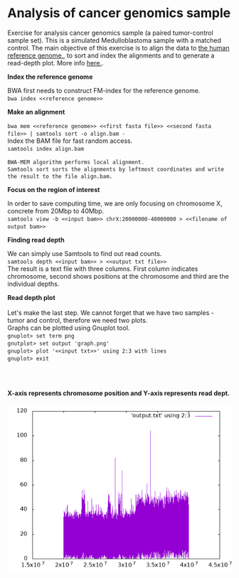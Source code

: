 # Analysis of cancer genomics sample

Exercise for analysis cancer genomics sample (a paired tumor-control sample set). This is a simulated Medulloblastoma sample with a matched control. 
The main objective of this exercise is to align the data to [the human reference genome.](https://hgdownload.soe.ucsc.edu/goldenPath/hg19/bigZips/hg19.fa.gz), to sort and index the alignments and to generate a read-depth plot. More info [here.](https://tobiasrausch.com/courses/cg/).

**Index the reference genome**
 
 BWA first needs to construct FM-index for the reference genome. <br />
`bwa index <<reference genome>>` <br />

**Make an alignment**

`bwa mem <<reference genome>> <<first fasta file>> <<second fasta file>> | samtools sort -o align.bam -` <br />
Index the BAM file for fast random access. <br />
`samtools index align.bam` <br />
```
BWA-MEM algorithm performs local alignment.
Samtools sort sorts the alignments by leftmost coordinates and write the result to the file align.bam.
```

**Focus on the region of interest**

In order to save computing time, we are only focusing on chromosome X, concrete from 20Mbp to 40Mbp.  <br />
`samtools view -b <<input bam>> chrX:20000000-40000000 > <<filename of output bam>>`  <br />

**Finding read depth**

We can simply use Samtools to find out read counts.  <br />
`samtools depth <<input bam>> > <<output txt file>>` <br />
The result is a text file with three columns. First column indicates chromosome, second shows positions at the chromosome and third are the individual depths. <br />

**Read depth plot** <br />
<br />
Let's make the last step. We cannot forget that we have two samples - tumor and control, therefore we need two plots. <br />
Graphs can be plotted using Gnuplot tool. <br />
`gnuplot> set term png` <br />
`gnutplot> set output 'graph.png'` <br />
`gnuplot> plot '<<input txt>>' using 2:3 with lines` <br />
`gnuplot> exit` <br />

<br />
<br />

**X-axis represents chromosome position and Y-axis represents read dept.** <br />
<br />
![Graph](https://github.com/Nata8/Analytical_methods_in_cancer_genomics/blob/main/tumor_graph.png)
